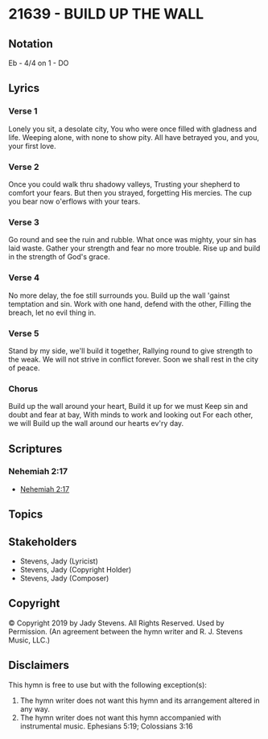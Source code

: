 # 21639 - BUILD UP THE WALL

## Notation

Eb - 4/4 on 1 - DO

## Lyrics

### Verse 1

Lonely you sit, a desolate city, You who were once filled with gladness and life. Weeping alone, with none to show pity. All have betrayed you, and you, your first love.



### Verse 2

Once you could walk thru shadowy valleys, Trusting your shepherd to comfort your fears. But then you strayed, forgetting His mercies. The cup you bear now o'erflows with your tears.



### Verse 3

Go round and see the ruin and rubble. What once was mighty, your sin has laid waste. Gather your strength and fear no more trouble. Rise up and build in the strength of God's grace.



### Verse 4

No more delay, the foe still surrounds you. Build up the wall 'gainst temptation and sin. Work with one hand, defend with the other, Filling the breach, let no evil thing in.



### Verse 5

Stand by my side, we'll build it together, Rallying round to give strength to the weak. We will not strive in conflict forever. Soon we shall rest in the city of peace.


### Chorus

Build up the wall around your heart, Build it up for we must Keep sin and doubt and fear at bay, With minds to work and looking out For each other, we will Build up the wall around our hearts ev'ry day.




## Scriptures

### Nehemiah 2:17

- [Nehemiah 2:17](https://www.biblegateway.com/passage/?search=Nehemiah%202%3A17)


## Topics


## Stakeholders

- Stevens, Jady (Lyricist)
- Stevens, Jady (Copyright Holder)
- Stevens, Jady (Composer)

## Copyright

© Copyright 2019 by Jady Stevens. All Rights Reserved. Used by Permission.
(An agreement between the hymn writer and R. J. Stevens Music, LLC.)

## Disclaimers

This hymn is free to use but with the following exception(s):
1. The hymn writer does not want this hymn and its arrangement altered in any way.
2. The hymn writer does not want this hymn accompanied with instrumental music.
Ephesians 5:19; Colossians 3:16

